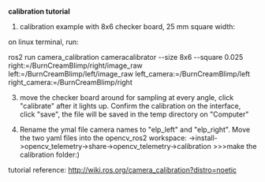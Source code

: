 **calibration tutorial**

1. calibration example with 8x6 checker board, 25 mm square width:
   
on linux terminal, run:

   ros2 run camera_calibration cameracalibrator --size 8x6 --square 0.025 right:=/BurnCreamBlimp/right/image_raw left:=/BurnCreamBlimp/left/image_raw left_camera:=/BurnCreamBlimp/left right_camera:=/BurnCreamBlimp/right

3. move the checker board around for sampling at every angle, click "calibrate" after it lights up. Confirm the calibration on the interface, click "save", the file will be saved in the temp directory on "Computer"

4. Rename the ymal file camera names to "elp_left" and "elp_right". Move the two yaml files into the opencv_ros2 workspace:
    ->install->opencv_telemetry->share->opencv_telemetry->calibration   >>>make the calibration folder:) 



tutorial reference: http://wiki.ros.org/camera_calibration?distro=noetic
